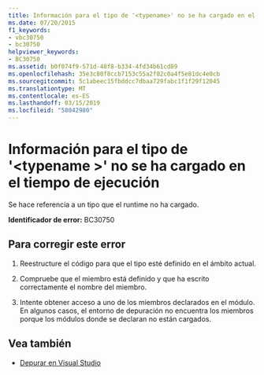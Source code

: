 ```yaml
---
title: Información para el tipo de '<typename>' no se ha cargado en el tiempo de ejecución
ms.date: 07/20/2015
f1_keywords:
- vbc30750
- bc30750
helpviewer_keywords:
- BC30750
ms.assetid: b0f074f9-571d-48f8-b334-4fd34b61cd89
ms.openlocfilehash: 35e3c80f8ccb7153c55a2f02c0a4f5e81dc4e0cb
ms.sourcegitcommit: 5c1abeec15fbddcc7dbaa729fabc1f1f29f12045
ms.translationtype: MT
ms.contentlocale: es-ES
ms.lasthandoff: 03/15/2019
ms.locfileid: "58042980"
---
```

# <a name="information-for-the-type-of-typename-has-not-been-loaded-into-the-runtime"></a>Información para el tipo de '\<typename >' no se ha cargado en el tiempo de ejecución
Se hace referencia a un tipo que el runtime no ha cargado.  
  
 **Identificador de error:** BC30750  
  
## <a name="to-correct-this-error"></a>Para corregir este error  
  
1.  Reestructure el código para que el tipo esté definido en el ámbito actual.  
  
2.  Compruebe que el miembro está definido y que ha escrito correctamente el nombre del miembro.  
  
3.  Intente obtener acceso a uno de los miembros declarados en el módulo. En algunos casos, el entorno de depuración no encuentra los miembros porque los módulos donde se declaran no están cargados.  
  
## <a name="see-also"></a>Vea también

- [Depurar en Visual Studio](/visualstudio/debugger/debugging-in-visual-studio)
